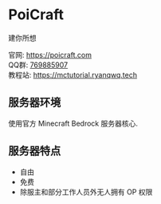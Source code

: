 # PoiCraft

建你所想

官网: <https://poicraft.com>  
QQ群: [769885907](https://jq.qq.com/?_wv=1027&k=5UqznJs)  
教程站: <https://mctutorial.ryanqwq.tech>  


## 服务器环境

使用官方 Minecraft Bedrock 服务器核心.  

## 服务器特点

* 自由
* 免费
* 除服主和部分工作人员外无人拥有 OP 权限
